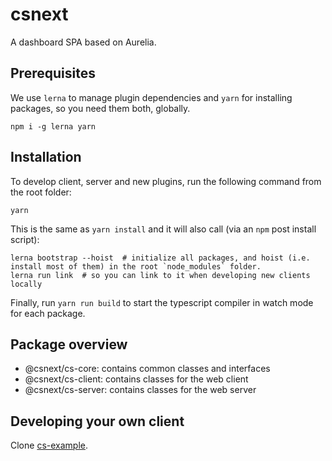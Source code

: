 # csnext
A dashboard SPA based on Aurelia.

## Prerequisites

We use `lerna` to manage plugin dependencies and `yarn` for installing packages, so you need them both, globally.
```console
npm i -g lerna yarn
```

## Installation

To develop client, server and new plugins, run the following command from the root folder:

```console
yarn
```

This is the same as `yarn install` and it will also call (via an `npm` post install script):
```console
lerna bootstrap --hoist  # initialize all packages, and hoist (i.e. install most of them) in the root `node_modules` folder.
lerna run link  # so you can link to it when developing new clients locally
```

Finally, run `yarn run build` to start the typescript compiler in watch mode for each package.

## Package overview

- @csnext/cs-core: contains common classes and interfaces
- @csnext/cs-client: contains classes for the web client
- @csnext/cs-server: contains classes for the web server

## Developing your own client

Clone [cs-example](https://github.com/TNOCS/cs-example).
